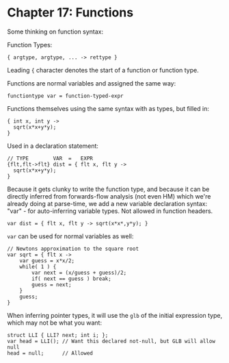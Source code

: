 # Chapter 17: Functions

Some thinking on function syntax:

Function Types:
```
{ argtype, argtype, ... -> rettype }
```

Leading `{` character denotes the start of a function or function type.

Functions are normal variables and assigned the same way:

```functiontype var = function-typed-expr```

Functions themselves using the same syntax with as types, but filled in:

```
{ int x, int y ->
  sqrt(x*x+y*y);
}
```

Used in a declaration statement:
```
// TYPE        VAR  =   EXPR
{flt,flt->flt} dist = { flt x, flt y ->
  sqrt(x*x+y*y);
}
```

Because it gets clunky to write the function type, and because it can be
directly inferred from forwards-flow analysis (not even HM) which we're already
doing at parse-time, we add a new variable declaration syntax: "var" - for
auto-inferring variable types.  Not allowed in function headers.
```
var dist = { flt x, flt y -> sqrt(x*x*,y*y); }
```

`var` can be used for normal variables as well:

```
// Newtons approximation to the square root
var sqrt = { flt x ->
    var guess = x*x/2;
    while( 1 ) {
        var next = (x/guess + guess)/2;
        if( next == guess ) break;
        guess = next;
    }
    guess;
}
```

When inferring pointer types, it will use the `glb` of the initial expression
type, which may not be what you want:

```
struct LLI { LLI? next; int i; };
var head = LLI(); // Want this declared not-null, but GLB will allow null
head = null;      // Allowed
```
